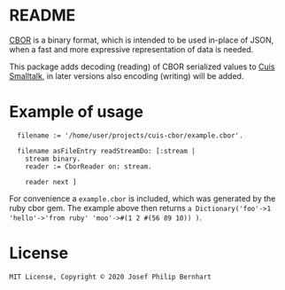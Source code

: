 # README

[CBOR](https://tools.ietf.org/html/rfc7049) is a binary format, which is intended to be
used in-place of JSON, when a fast and more expressive representation of data is needed.

This package adds decoding (reading) of CBOR serialized values to [Cuis Smalltalk](http://cuis-smalltalk.org),
in later versions also encoding (writing) will be added.

# Example of usage

```smalltalk
  filename := '/home/user/projects/cuis-cbor/example.cbor'.

  filename asFileEntry readStreamDo: [:stream |
	stream binary.
	reader := CborReader on: stream.

	reader next ] 
```

For convenience a `example.cbor` is included, which was generated by the ruby cbor gem. The
example above then returns `a Dictionary('foo'->1 'hello'->'from ruby' 'moo'->#(1 2 #(56 89 10)) )`.


# License
    MIT License, Copyright © 2020 Josef Philip Bernhart
